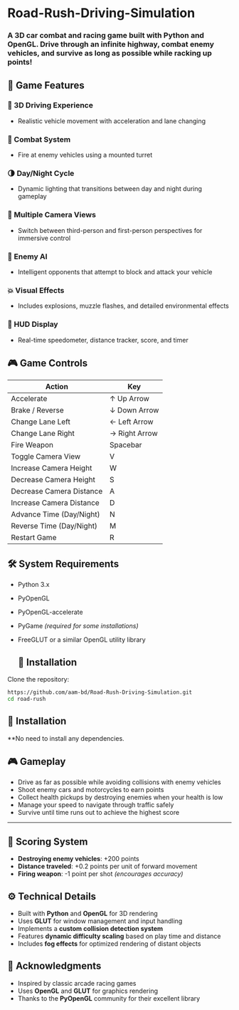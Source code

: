 # Road-Rush-Driving-Simulation
### A 3D car combat and racing game built with Python and OpenGL. Drive through an infinite highway, combat enemy vehicles, and survive as long as possible while racking up points!

## 🚗 Game Features

### 🧭 3D Driving Experience
- Realistic vehicle movement with acceleration and lane changing

### 🔫 Combat System
- Fire at enemy vehicles using a mounted turret

### 🌗 Day/Night Cycle
- Dynamic lighting that transitions between day and night during gameplay

### 🎥 Multiple Camera Views
- Switch between third-person and first-person perspectives for immersive control

### 🤖 Enemy AI
- Intelligent opponents that attempt to block and attack your vehicle

### 💥 Visual Effects
- Includes explosions, muzzle flashes, and detailed environmental effects

### 🧾 HUD Display
- Real-time speedometer, distance tracker, score, and timer

## 🎮 Game Controls

| Action                           | Key         |
|----------------------------------|-------------|
| Accelerate                       | ↑ Up Arrow  |
| Brake / Reverse                  | ↓ Down Arrow|
| Change Lane Left                 | ← Left Arrow|
| Change Lane Right                | → Right Arrow|
| Fire Weapon                      | Spacebar    |
| Toggle Camera View               | V           |
| Increase Camera Height           | W           |
| Decrease Camera Height           | S           |
| Decrease Camera Distance         | A           |
| Increase Camera Distance         | D           |
| Advance Time (Day/Night)         | N           |
| Reverse Time (Day/Night)         | M           |
| Restart Game                     | R           |



## 🛠️ System Requirements

- Python 3.x
- PyOpenGL
- PyOpenGL-accelerate
- PyGame *(required for some installations)*
- FreeGLUT or a similar OpenGL utility library

  ## 🚀 Installation

Clone the repository:

```bash
https://github.com/aam-bd/Road-Rush-Driving-Simulation.git
cd road-rush
```

## 🚀 Installation

**No need to install any dependencies.

## 🎮 Gameplay

- Drive as far as possible while avoiding collisions with enemy vehicles  
- Shoot enemy cars and motorcycles to earn points  
- Collect health pickups by destroying enemies when your health is low  
- Manage your speed to navigate through traffic safely  
- Survive until time runs out to achieve the highest score  

---

## 🧮 Scoring System

- **Destroying enemy vehicles**: +200 points  
- **Distance traveled**: +0.2 points per unit of forward movement  
- **Firing weapon**: -1 point per shot *(encourages accuracy)*

## ⚙️ Technical Details

- Built with **Python** and **OpenGL** for 3D rendering  
- Uses **GLUT** for window management and input handling  
- Implements a **custom collision detection system**  
- Features **dynamic difficulty scaling** based on play time and distance  
- Includes **fog effects** for optimized rendering of distant objects

## 🙌 Acknowledgments

- Inspired by classic arcade racing games  
- Uses **OpenGL** and **GLUT** for graphics rendering  
- Thanks to the **PyOpenGL** community for their excellent library  
